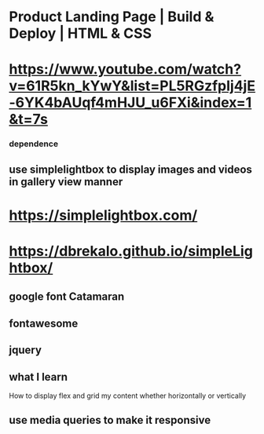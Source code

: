 #  Product Landing Page | Build & Deploy | HTML & CSS
# https://www.youtube.com/watch?v=61R5kn_kYwY&list=PL5RGzfpIj4jE-6YK4bAUqf4mHJU_u6FXi&index=1&t=7s

### dependence

## use simplelightbox to display images and videos in gallery view manner
# https://simplelightbox.com/
# https://dbrekalo.github.io/simpleLightbox/


## google font Catamaran
## fontawesome
## jquery

## what I learn
How to display flex and grid my content whether horizontally or vertically


## use media queries to make it responsive
